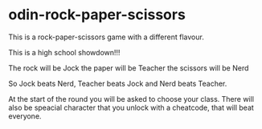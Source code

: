 # odin-rock-paper-scissors
This is a rock-paper-scissors game with a different flavour.

This is a high school showdown!!!

The rock will be Jock
the paper will be Teacher
the scissors will be Nerd

So Jock beats Nerd, Teacher beats Jock and Nerd beats Teacher.

At the start of the round you will be asked to choose your class.
There will also be speacial character that you unlock with a cheatcode, that will beat everyone.

